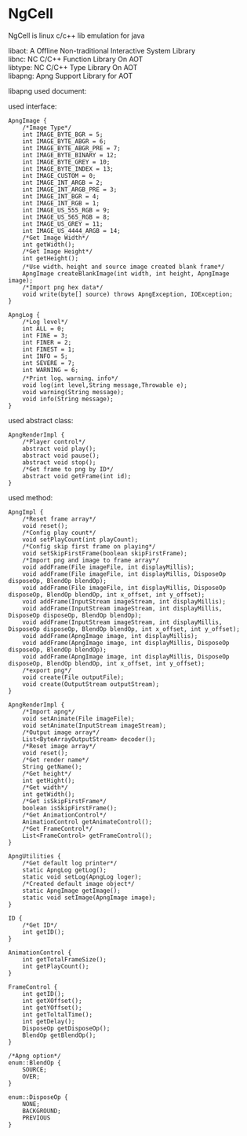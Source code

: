 # NgCell
NgCell is linux c/c++ lib emulation for java

libaot: A Offline Non-traditional Interactive System Library<br />
libnc: NC C/C++ Function Library On AOT<br />
libtype: NC C/C++ Type Library On AOT<br />
libapng: Apng Support Library for AOT

libapng used document:

used interface:

    ApngImage {
        /*Image Type*/
        int IMAGE_BYTE_BGR = 5;
        int IMAGE_BYTE_ABGR = 6;
        int IMAGE_BYTE_ABGR_PRE = 7;
        int IMAGE_BYTE_BINARY = 12;
        int IMAGE_BYTE_GREY = 10;
        int IMAGE_BYTE_INDEX = 13;
        int IMAGE_CUSTOM = 0;
        int IMAGE_INT_ARGB = 2;
        int IMAGE_INT_ARGB_PRE = 3;
        int IMAGE_INT_BGR = 4;
        int IMAGE_INT_RGB = 1;
        int IMAGE_US_555_RGB = 9;
        int IMAGE_US_565_RGB = 8;
        int IMAGE_US_GREY = 11;
        int IMAGE_US_4444_ARGB = 14;
        /*Get Image Width*/
        int getWidth();
        /*Get Image Height*/
        int getHeight();
        /*Use width、height and source image created blank frame*/
        ApngImage createBlankImage(int width, int height, ApngImage image);
        /*Import png hex data*/
        void write(byte[] source) throws ApngException, IOException; 
    }
    
    ApngLog {
        /*Log level*/
        int ALL = 0;
        int FINE = 3;
        int FINER = 2;
        int FINEST = 1;
        int INFO = 5;
        int SEVERE = 7;
        int WARNING = 6;
        /*Print log、warning、info*/
        void log(int level,String message,Throwable e);
        void warning(String message);
        void info(String message);
    }
    
used abstract class:

    ApngRenderImpl {
        /*Player control*/
        abstract void play();
        abstract void pause();
        abstract void stop();
        /*Get frame to png by ID*/
        abstract void getFrame(int id);
    }
    
used method:

    ApngImpl {
        /*Reset frame array*/
        void reset();
        /*Config play count*/
        void setPlayCount(int playCount);
        /*Config skip first frame on playing*/
        void setSkipFirstFrame(boolean skipFirstFrame);
        /*Import png and image to frame array*/
        void addFrame(File imageFile, int displayMillis);
        void addFrame(File imageFile, int displayMillis, DisposeOp disposeOp, BlendOp blendOp);
        void addFrame(File imageFile, int displayMillis, DisposeOp disposeOp, BlendOp blendOp, int x_offset, int y_offset);
        void addFrame(InputStream imageStream, int displayMillis); 
        void addFrame(InputStream imageStream, int displayMillis, DisposeOp disposeOp, BlendOp blendOp);   
        void addFrame(InputStream imageStream, int displayMillis, DisposeOp disposeOp, BlendOp blendOp, int x_offset, int y_offset);
        void addFrame(ApngImage image, int displayMillis);
        void addFrame(ApngImage image, int displayMillis, DisposeOp disposeOp, BlendOp blendOp);
        void addFrame(ApngImage image, int displayMillis, DisposeOp disposeOp, BlendOp blendOp, int x_offset, int y_offset);
        /*export png*/
        void create(File outputFile);
        void create(OutputStream outputStream);
    }
    
    ApngRenderImpl {
        /*Import apng*/
        void setAnimate(File imageFile);
        void setAnimate(InputStream imageStream);
        /*Output image array*/
        List<ByteArrayOutputStream> decoder();
        /*Reset image array*/
        void reset();
        /*Get render name*/
        String getName();
        /*Get height*/
        int getHight();
        /*Get width*/
        int getWidth();
        /*Get isSkipFirstFrame*/
        boolean isSkipFirstFrame();
        /*Get AnimationControl*/
        AnimationControl getAnimateControl();
        /*Get FrameControl*/
        List<FrameControl> getFrameControl();
    }
  
    ApngUtilities {
        /*Get default log printer*/
        static ApngLog getLog();
        static void setLog(ApngLog loger);
        /*Created default image object*/
        static ApngImage getImage();
        static void setImage(ApngImage image);
    }
  
    ID {
        /*Get ID*/
        int getID();
    }
  
    AnimationControl {
        int getTotalFrameSize();
        int getPlayCount();
    }
  
    FrameControl {
        int getID();
        int getXOffset();
        int getYOffset();
        int getToltalTime();
        int getDelay();
        DisposeOp getDisposeOp();
        BlendOp getBlendOp();
    }
  
    /*Apng option*/
    enum::BlendOp {
        SOURCE;
        OVER;
    }
  
    enum::DisposeOp {
        NONE;
        BACKGROUND;
        PREVIOUS
    }

        

